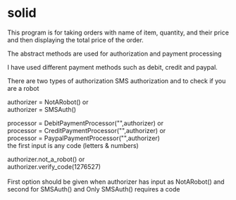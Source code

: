 # solid
This program is for taking orders with name of item, quantity, and their price
and then displaying the total price of the order.

The abstract methods are used for authorization and payment processing

I have used different payment methods such as debit, credit and paypal.

There are two types of authorization SMS authorization and to check if you are a robot

authorizer = NotARobot() or </br>
authorizer = SMSAuth()

processor = DebitPaymentProcessor("",authorizer) or </br>
processor = CreditPaymentProcessor("",authorizer) or </br>
processor = PaypalPaymentProcessor("",authorizer)   </br>
the first input is any code (letters & numbers)

authorizer.not_a_robot() or </br>
authorizer.verify_code(1276527)</br>   
First option should be given when authorizer has input as NotARobot() and second for SMSAuth() and Only SMSAuth() requires a code</br>
